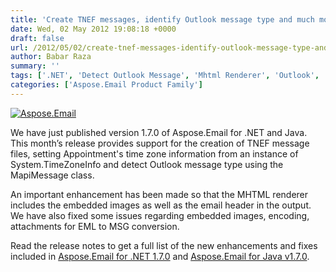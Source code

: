 ```yaml
---
title: 'Create TNEF messages, identify Outlook message type and much more with Aspose.Email 1.7.0'
date: Wed, 02 May 2012 19:08:18 +0000
draft: false
url: /2012/05/02/create-tnef-messages-identify-outlook-message-type-and-much-more-with-aspose.email-1.7.0/
author: Babar Raza
summary: ''
tags: ['.NET', 'Detect Outlook Message', 'Mhtml Renderer', 'Outlook', 'PST', 'TNEF', 'TimeZoneInfo', 'conversion', 'eml', 'java', 'msg', 'vproduct release']
categories: ['Aspose.Email Product Family']
---
```


[![][1]](https://blog.aspose.com/wp-content/uploads/sites/2/2012/05/aspose.email-logo120.jpg)

We have just published version 1.7.0 of Aspose.Email for .NET and Java. This month’s release provides support for the creation of TNEF message files, setting Appointment's time zone information from an instance of System.TimeZoneInfo and detect Outlook message type using the MapiMessage class.

An important enhancement has been made so that the MHTML renderer includes the embedded images as well as the email header in the output. We have also fixed some issues regarding embedded images, encoding, attachments for EML to MSG conversion.

Read the release notes to get a full list of the new enhancements and fixes included in [Aspose.Email for .NET 1.7.0][2] and [Aspose.Email for Java v1.7.0][3].




[1]: https://blog.aspose.com/wp-content/uploads/sites/2/2012/05/aspose.email-logo120.jpg "Aspose.Email"
[2]: http://www.aspose.com/community/files/51/.net-components/aspose.email-for-.net/entry378971.aspx
[3]: http://www.aspose.com/community/files/72/java-components/aspose.email-for-java/entry379362.aspx




